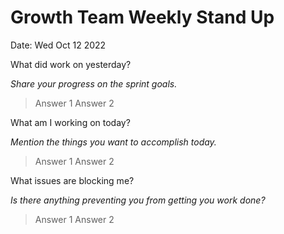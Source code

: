 # **Growth Team Weekly Stand Up**
Date: Wed Oct 12 2022

What did work on yesterday? 

_Share your progress on the sprint goals._

> Answer 1
> Answer 2
> 
What am I working on today? 

_Mention the things you want to accomplish today._

> Answer 1
> Answer 2


What issues are blocking me? 

_Is there anything preventing you from getting you work done?_

> Answer 1
> Answer 2
